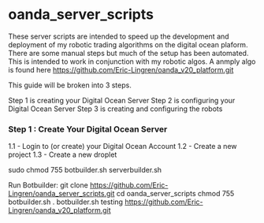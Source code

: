 # oanda_server_scripts

These server scripts are intended to speed up the development and deployment of my robotic trading algorithms on the digital ocean plaform.  There are some manual steps but much of the setup has been automated.  This is intended to work in conjunction with my robotic algos.  A anmply algo is found here https://github.com/Eric-Lingren/oanda_v20_platform.git

This guide will be broken into 3 steps.

Step 1 is creating your Digital Ocean Server
Step 2 is configuring your Digital Ocean Server
Step 3 is creating and configuring the robots

### Step 1 : Create Your Digital Ocean Server
1.1 - Login to (or create) your Digital Ocean Account
1.2 - Create a new project
1.3 - Create a new droplet


sudo chmod 755 botbuilder.sh serverbuilder.sh

Run Botbuilder: 
git clone https://github.com/Eric-Lingren/oanda_server_scripts.git
cd oanda_server_scripts
chmod 755 botbuilder.sh
. botbuilder.sh testing https://github.com/Eric-Lingren/oanda_v20_platform.git
